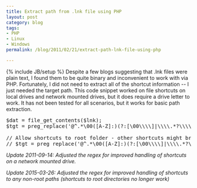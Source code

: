 ```yaml
---
title: Extract path from .lnk file using PHP
layout: post
category: blog
tags:
- PHP
- Linux
- Windows
permalink: /blog/2011/02/21/extract-path-lnk-file-using-php

---
```

{% include JB/setup %}
Despite a few blogs suggesting that .lnk files were plain text, I found them to be quite binary and inconvenient to work with via PHP. Fortunately, I did not need to extract all of the shortcut information -- I just needed the target path. This code snippet worked on file shortcuts on local drives and network mounted drives, but it does require a drive letter to work. It has not been tested for all scenarios, but it works for basic path extraction.

<pre class="brush:php">
$dat = file_get_contents($lnk);
$tgt = preg_replace('@^.*\00([A-Z]:)(?:[\00\\\\]|\\\\.*?\\\\\\\\.*?\00)([^\00]+?)\00.*$@s', '$1\\\\$2', $dat);

// Allow shortcuts to root folder - other shortcuts might break due to random regex matches.
// $tgt = preg_replace('@^.*\00([A-Z]:)(?:[\00\\\\]|\\\\.*?\\\\\\\\.*?\00)([^\00]*?)\00.*$@s', '$1\\\\$2', $dat);
</pre>

_Update 2011-09-14: Adjusted the regex for improved handling of shortcuts on a network mounted drive._

_Update 2015-03-26: Adjusted the regex for improved handling of shortcuts to any non-root paths (shortcuts to root directories no longer work)_
